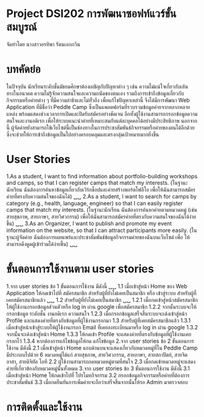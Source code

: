 # Project DSI202 การพัฒนาซอฟท์แวร์ขั้นสมบูรณ์
จัดทำโดย นางสาวอรทิพา รัตนเอกกวิน

# บทคัดย่อ
ในปัจจุบัน นักเรียนระดับชั้นมัธยมศึกษาต้องเผชิญกับปัญหาต่าง ๆ เช่น ความไม่แน่ใจเกี่ยวกับเส้นทางในอนาคต ความไม่รู้จักความสนใจและความถนัดของตนเอง รวมถึงการเข้าถึงข้อมูลเกี่ยวกับกิจกรรมหรือค่ายต่าง ๆ ที่มีความล่าช้าและไม่ทั่วถึง เพื่อแก้ไขปัญหาเหล่านี้ จึงได้มีการพัฒนา Web Application ที่มีชื่อว่า Peddle Camp ซึ่งเป็นแพลตฟอร์มที่รวบรวมข้อมูลค่ายจากหลากหลายแหล่ง พร้อมแสดงช่วงเวลาการเปิดและปิดรับสมัครอย่างชัดเจน อีกทั้งผู้ใช้งานสามารถกรอกข้อมูลความสนใจและงานอดิเรก เพื่อให้ระบบแนะนำค่ายที่เหมาะสมกับแต่ละบุคคลได้อย่างมีประสิทธิภาพ นอกจากนี้ ผู้จัดค่ายยังสามารถใช้เว็บไซต์นี้เป็นช่องทางในการประชาสัมพันธ์กิจกรรมหรือค่ายของตนได้อีกด้วย ซึ่งจะช่วยให้การเข้าถึงข้อมูลเป็นไปอย่างครอบคลุมและตรงกลุ่มเป้าหมายมากยิ่งขึ้น

# User Stories
1.As a student, I want to find information about portfolio-building workshops and camps, so that I can register camps that match my interests. (ในฐานะนักเรียน ฉันต้องการค้นหาข้อมูลเกี่ยวกับเวิร์กช็อปและค่ายสร้างพอร์ตโฟลิโอ เพื่อให้ฉันสามารถสมัครค่ายที่ตรงกับความสนใจของฉันได้) ␣␣ 
2.As a student, I want to search for camps by category (e.g., health, language, engineer) so that I can easily register camps that match my interests.
(ในฐานะนักเรียน ฉันต้องการค้นหาค่ายตามหมวดหมู่ (เช่น สายสุขภาพ, สายภาษา, สายวิศวกรรม) เพื่อให้ฉันสามารถสมัครค่ายที่ตรงกับความสนใจของฉันได้ง่ายขึ้น) ␣␣ 
3.As an Organizer, I want to publish and promote my event information on the website, so that I can attract participants more easily. (ในฐานะผู้จัดค่าย ฉันต้องการเผยแพร่และประชาสัมพันธ์ข้อมูลกิจกรรมค่ายของฉันบนเว็บไซต์  เพื่อ ให้สามารถดึงดูดผู้เข้าร่วมได้ง่ายขึ้น) ␣␣ 

# ขั้นตอนการใช้งานตาม user stories
1.จาก user stories ข้อ 1 ขั้นตอนการใช้งาน มีดังนี้ ␣␣ 
    1.1 เมื่อเข้าสู่หน้า Home ของ Web Application ให้กดเข้าไปที่ สมัครสมาชิก สำหรับผู้ที่ยังไม่เคยเป็นสมาชิก หรือ เข้าสู่ระบบ สำหรับผู้ที่เคยสมัครสมาชิกแล้ว ␣␣ 
    1.2 สำหรับผู้ที่ยังไม่เคยเป็นสมาชิก ␣␣ 
        1.2.1 เมื่อกดเข้าสู่หน้าสมัครสมาชิกให้ผู้ใช้งานกรอกข้อมูลส่วนตัวหรือ log in ผ่าน google เพื่อสมัครสมาชิก
        1.2.2 จากนั้นระบบจะให้กรอกข้อมูล ระดับชั้น งานอดิเรก ความสนใจ
        1.2.3 เมื่อกรอกข้อมูลเสร็จสิ้นระบบจะเด้งเข้าสู่หน้า Profile และแสดงค่ายที่ตรงกับข้อมูลที่ผู้ใช้งานกรอกมา
    1.3 สำหรับผู้ที่เคยสมัครสมาชิกแล้ว
        1.3.1 เมื่อเข้าสู่หน้าเข้าสู่ระบบให้ผู้ใช้งานกรอก Email ที่เคยลงทะเบียนมาหรือ log in ผ่าน google
        1.3.2 จากนั้นจะเด้งเข้าสู่่หน้า Home 
        1.3.3 ให้กดเข้า Profile จะแสดงค่ายที่ตรงกับข้อมูลที่ผู้ใช้งานเคยกรอกไว้
        1.3.4 หากต้องการแก้ไขข้อมูลให้กด แก้ไขข้อมูล
2.จาก user stories ข้อ 2 ขั้นตอนการใช้งาน มีดังนี้
    2.1 เมื่อเข้าสู่หน้า Home แถบด้านบนจะแสดงเกี่ยวกับหมวดหมู่ที่ใน Peddle Camp มีประกอบไปด้วย 6 หมวดหมู่ได้แก่ สายสุขภาพ, สายวิศวกรรม, สายภาษา, สายสถาปัตย์, สายจิตอาสา, สายดิจิทัล ไอที
    2.2 ผู้ใช้งานสามารถกดหมวดหมู่ตามที่สนใจ
    2.3 เมื่อกดเข้าหมวดหมู่จะแสดงค่ายที่เกี่ยวข้องกับหมวดหมู่นั้นทั้งหมด
3.จาก user stories ข้อ 3 ขั้นตอนการใช้งาน มีดังนี้
    3.1 เมื่อเข้าสู่หน้า Home ให้กดเข้าไปที่ โปรโมทกิจกรรม
    3.2 กรอกข้อมูลกิจกรรมหรือค่ายที่ต้องการประชาสัมพันธ์
    3.3 เมื่อกดยืนยันการเพิ่มค่ายจะถือว่าเสร็จสิ้นจากนั้นให้รอ Admin มาตรวจสอบ

# การติดตั้งและใช้งาน